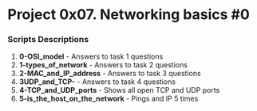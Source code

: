 # Project 0x07. Networking basics #0

### Scripts Descriptions

1. **0-OSI_model** - Answers to task 1 questions
2. **1-types_of_network** - Answers to task 2 questions
3. **2-MAC_and_IP_address** - Answers to task 3 questions
4. **3UDP_and_TCP-** - Answers to task 4 questions
5. **4-TCP_and_UDP_ports** - Shows all open TCP and UDP ports
6. **5-is_the_host_on_the_network** - Pings and IP 5 times
